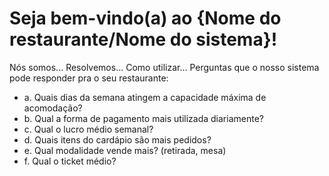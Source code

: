 # Seja bem-vindo(a) ao {Nome do restaurante/Nome do sistema}!
Nós somos...
Resolvemos...
Como utilizar... 
Perguntas que o nosso sistema pode responder pra o seu restaurante: 
  - a.	Quais dias da semana atingem a capacidade máxima de acomodação? 
  - b.	Qual a forma de pagamento mais utilizada diariamente? 
  - c.	Qual o lucro médio semanal? 
  - d.	Quais itens do cardápio são mais pedidos?
  - e.	Qual modalidade vende mais? (retirada, mesa)
  - f.	Qual o ticket médio?
